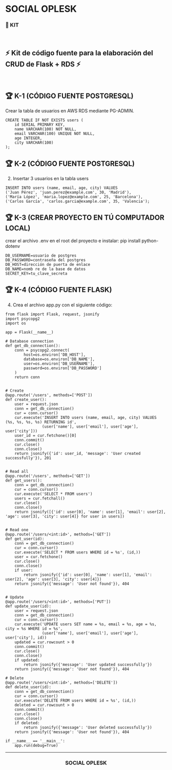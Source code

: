 # SOCIAL OPLESK
### 💼 KIT 
<br/>

## ⚡️ Kit de código fuente para la elaboración del CRUD de Flask + RDS ⚡️

<br/> 

## 🏆 K-1 (CÓDIGO FUENTE POSTGRESQL)
Crear la tabla de usuarios en AWS RDS mediante PG-ADMIN.
```
CREATE TABLE IF NOT EXISTS users (
    id SERIAL PRIMARY KEY,
    name VARCHAR(100) NOT NULL,
    email VARCHAR(100) UNIQUE NOT NULL,
    age INTEGER,
    city VARCHAR(100)
);
```


## 🏆 K-2 (CÓDIGO FUENTE POSTGRESQL)
2. Insertar 3 usuarios en la tabla users
```
INSERT INTO users (name, email, age, city) VALUES
('Juan Pérez', 'juan.perez@example.com', 30, 'Madrid'),
('María López', 'maria.lopez@example.com', 25, 'Barcelona'),
('Carlos García', 'carlos.garcia@example.com', 35, 'Valencia');
``` 

## 🏆 K-3 (CREAR PROYECTO EN TÚ COMPUTADOR LOCAL)
crear el archivo .env en el root del proyecto e instalar: pip install python-dotenv
```
DB_USERNAME=usuario de postgres
DB_PASSWORD=contraseña del postgres
DB_HOST=dirección de puerta de enlace
DB_NAME=nomb re de la base de datos
SECRET_KEY=tu_clave_secreta
```

## 🏆 K-4 (CÓDIGO FUENTE FLASK)
4. Crea el archivo app.py con el siguiente código:

```
from flask import Flask, request, jsonify
import psycopg2
import os

app = Flask(__name__)

# Database connection
def get_db_connection():
    conn = psycopg2.connect(
        host=os.environ['DB_HOST'],
        database=os.environ['DB_NAME'],
        user=os.environ['DB_USERNAME'],
        password=os.environ['DB_PASSWORD']
    )
    return conn


# Create
@app.route('/users', methods=['POST'])
def create_user():
    user = request.json
    conn = get_db_connection()
    cur = conn.cursor()
    cur.execute('INSERT INTO users (name, email, age, city) VALUES (%s, %s, %s, %s) RETURNING id',
                (user['name'], user['email'], user['age'], user['city']))
    user_id = cur.fetchone()[0]
    conn.commit()
    cur.close()
    conn.close()
    return jsonify({'id': user_id, 'message': 'User created successfully'}), 201


# Read all
@app.route('/users', methods=['GET'])
def get_users():
    conn = get_db_connection()
    cur = conn.cursor()
    cur.execute('SELECT * FROM users')
    users = cur.fetchall()
    cur.close()
    conn.close()
    return jsonify([{'id': user[0], 'name': user[1], 'email': user[2], 'age': user[3], 'city': user[4]} for user in users])


# Read one
@app.route('/users/<int:id>', methods=['GET'])
def get_user(id):
    conn = get_db_connection()
    cur = conn.cursor()
    cur.execute('SELECT * FROM users WHERE id = %s', (id,))
    user = cur.fetchone()
    cur.close()
    conn.close()
    if user:
        return jsonify({'id': user[0], 'name': user[1], 'email': user[2], 'age': user[3], 'city': user[4]})
    return jsonify({'message': 'User not found'}), 404


# Update
@app.route('/users/<int:id>', methods=['PUT'])
def update_user(id):
    user = request.json
    conn = get_db_connection()
    cur = conn.cursor()
    cur.execute('UPDATE users SET name = %s, email = %s, age = %s, city = %s WHERE id = %s',
                (user['name'], user['email'], user['age'], user['city'], id))
    updated = cur.rowcount > 0
    conn.commit()
    cur.close()
    conn.close()
    if updated:
        return jsonify({'message': 'User updated successfully'})
    return jsonify({'message': 'User not found'}), 404

# Delete
@app.route('/users/<int:id>', methods=['DELETE'])
def delete_user(id):
    conn = get_db_connection()
    cur = conn.cursor()
    cur.execute('DELETE FROM users WHERE id = %s', (id,))
    deleted = cur.rowcount > 0
    conn.commit()
    cur.close()
    conn.close()
    if deleted:
        return jsonify({'message': 'User deleted successfully'})
    return jsonify({'message': 'User not found'}), 404

if __name__ == '__main__':
    app.run(debug=True)
```


---
<h3 align="center">SOCIAL OPLESK</h3>
